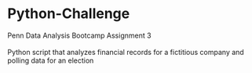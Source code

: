 # Python-Challenge
Penn Data Analysis Bootcamp Assignment 3
</br>
</br>
Python script that analyzes financial records for a fictitious company and polling data for an election 

